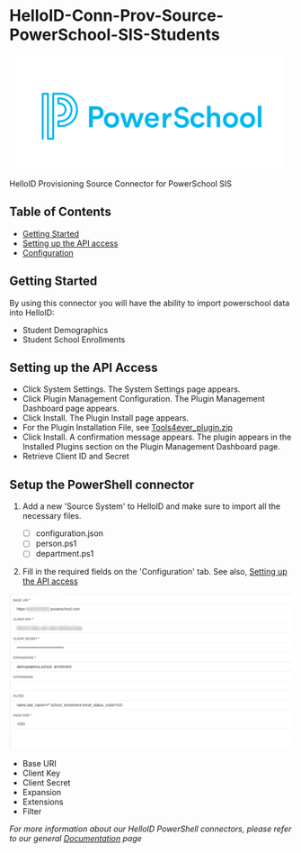 # HelloID-Conn-Prov-Source-PowerSchool-SIS-Students
<p align="center">
  <img src="Assets/Logo.png">
</p>
HelloID Provisioning Source Connector for PowerSchool SIS


<!-- TABLE OF CONTENTS -->
## Table of Contents
* [Getting Started](#getting-started)
* [Setting up the API access](#setting-up-the-api-access)
* [Configuration](#configuration)

<!-- GETTING STARTED -->
## Getting Started
By using this connector you will have the ability to import powerschool data into HelloID:

* Student Demographics
* Student School Enrollments

## Setting up the API Access
- Click System Settings. The System Settings page appears.
- Click Plugin Management Configuration. The Plugin Management Dashboard page appears.
- Click Install. The Plugin Install page appears.
- For the Plugin Installation File, see  [Tools4ever_plugin.zip](Assets/Tools4ever_plugin.zip)
- Click Install. A confirmation message appears. The plugin appears in the Installed Plugins section on the Plugin Management Dashboard page.
- Retrieve Client ID and Secret

## Setup the PowerShell connector
1. Add a new 'Source System' to HelloID and make sure to import all the necessary files.

    - [ ] configuration.json
    - [ ] person.ps1
    - [ ] department.ps1

2. Fill in the required fields on the 'Configuration' tab. See also, [Setting up the API access](#setting-up-the-api-access)

![image](Assets/config.png)
* Base URI
* Client Key
* Client Secret
* Expansion
* Extensions
* Filter

_For more information about our HelloID PowerShell connectors, please refer to our general [Documentation](https://docs.helloid.com/hc/en-us/articles/360012557600-Configure-a-custom-PowerShell-source-system) page_